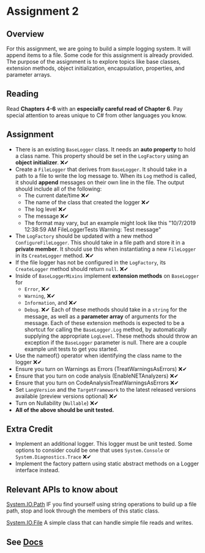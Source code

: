 # Assignment 2

## Overview

For this assignment, we are going to build a simple logging system. It will append items to a file. Some code for this assignment is already provided. The purpose of the assignment is to explore topics like base classes, extension methods, object initialization, encapsulation, properties, and parameter arrays.

## Reading

Read **Chapters 4-6** with an **especially careful read of Chapter 6**. Pay special attention to areas unique to C# from other languages you know. 

## Assignment

- There is an existing `BaseLogger` class. It needs an **auto property** to hold a class name. This property should be set in the `LogFactory` using an **object initializer**. ❌✔
- Create a `FileLogger` that derives from `BaseLogger`. It should take in a path to a file to write the log message to. When its `Log` method is called, it should **append** messages on their own line in the file. The output should include all of the following:
  - The current date/time ❌✔
  - The name of the class that created the logger ❌✔
  - The log level ❌✔
  - The message ❌✔
  - The format may vary, but an example might look like this "10/7/2019 12:38:59 AM FileLoggerTests Warning: Test message"
- The `LogFactory` should be updated with a new method `ConfigureFileLogger`. This should take in a file path and store it in a **private member**. It should use this when instantiating a new `FileLogger` in its `CreateLogger` method. ❌✔
- If the file logger has not be configured in the `LogFactory`, its `CreateLogger` method should return `null`. ❌✔
- Inside of `BaseLoggerMixins` implement **extension methods** on `BaseLogger` for
  - `Error`, ❌✔
  - `Warning`, ❌✔
  - `Information`, and ❌✔
  - `Debug`. ❌✔
  Each of these methods should take in a `string` for the message, as well as a **parameter array** of arguments for the message. Each of these extension methods is expected to be a shortcut for calling the `BaseLogger.Log` method, by automatically supplying the appropriate `LogLevel`. These methods should throw an exception if the `BaseLogger` parameter is null. There are a couple example unit tests to get you started.
- Use the nameof() operator when identifying the class name to the logger ❌✔
- Ensure you turn on Warnings as Errors (TreatWarningsAsErrors) ❌✔
- Ensure that you turn on code analysis (EnableNETAnalyzers) ❌✔
- Ensure that you turn on CodeAnalysisTreatWarningsAsErrors ❌✔
- Set `LangVersion` and the `TargetFramework` to the latest released versions available (preview versions optional) ❌✔
- Turn on Nullability (`Nullable`) ❌✔
- **All of the above should be unit tested.**

## Extra Credit

- Implement an additional logger. This logger must be unit tested. Some options to consider could be one that uses `System.Console` or `System.Diagnostics.Trace` ❌✔
- Implement the factory pattern using static abstract methods on a Logger interface instead.

## Relevant APIs to know about

[System.IO.Path](https://docs.microsoft.com/en-us/dotnet/api/system.io.path) IF you find yourself using string operations to build up a file path, stop and look through the members of this static class.

[System.IO.File](https://docs.microsoft.com/en-us/dotnet/api/system.io.file) A simple class that can handle simple file reads and writes.

## See [Docs](https://github.com/IntelliTect-Samples/EWU-CSCD371-2023-Winter/blob/main/Docs/README.md)

